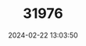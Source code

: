 ---
title: "31976"
category: "Vatica perakensis"
draft: false
date: 2024-02-22 13:03:50
languages:
  Malay: ["Resak"]
---
